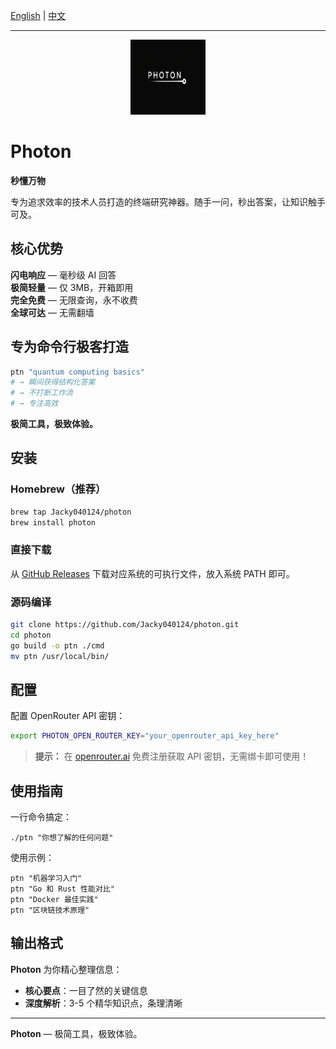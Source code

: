 [English](README.md) | [中文](README.zh.md)

---

<div align="center">
  <img src="public/logo.png" alt="Photon Logo" width="120" height="120">
</div>

# Photon

**秒懂万物**

专为追求效率的技术人员打造的终端研究神器。随手一问，秒出答案，让知识触手可及。

## 核心优势

**闪电响应** — 毫秒级 AI 回答  
**极简轻量** — 仅 3MB，开箱即用  
**完全免费** — 无限查询，永不收费  
**全球可达** — 无需翻墙

## 专为命令行极客打造

```bash
ptn "quantum computing basics"
# → 瞬间获得结构化答案
# → 不打断工作流
# → 专注高效
```

**极简工具，极致体验。**

## 安装

### Homebrew（推荐）
```bash
brew tap Jacky040124/photon
brew install photon
```

### 直接下载
从 [GitHub Releases](https://github.com/Jacky040124/photon/releases) 下载对应系统的可执行文件，放入系统 PATH 即可。

### 源码编译
```bash
git clone https://github.com/Jacky040124/photon.git
cd photon
go build -o ptn ./cmd
mv ptn /usr/local/bin/
```

## 配置

配置 OpenRouter API 密钥：
```bash
export PHOTON_OPEN_ROUTER_KEY="your_openrouter_api_key_here"
```

> **提示：** 在 [openrouter.ai](https://openrouter.ai) 免费注册获取 API 密钥，无需绑卡即可使用！

## 使用指南

一行命令搞定：

```
./ptn "你想了解的任何问题"
```

使用示例：
```
ptn "机器学习入门"
ptn "Go 和 Rust 性能对比"
ptn "Docker 最佳实践"
ptn "区块链技术原理"
```

## 输出格式

**Photon** 为你精心整理信息：
- **核心要点**：一目了然的关键信息
- **深度解析**：3-5 个精华知识点，条理清晰

---

**Photon** — 极简工具，极致体验。